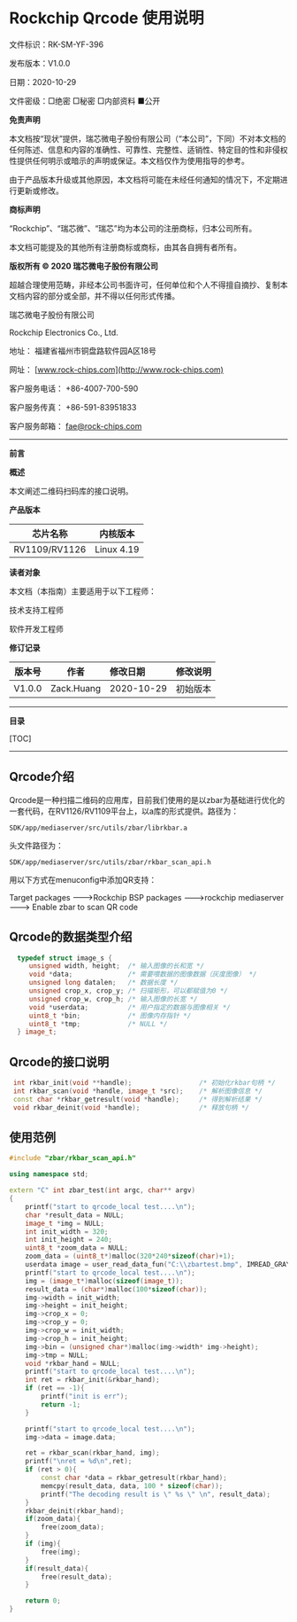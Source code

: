 # Rockchip Qrcode 使用说明

文件标识：RK-SM-YF-396

发布版本：V1.0.0

日期：2020-10-29

文件密级：□绝密   □秘密   □内部资料   ■公开

**免责声明**

本文档按“现状”提供，瑞芯微电子股份有限公司（“本公司”，下同）不对本文档的任何陈述、信息和内容的准确性、可靠性、完整性、适销性、特定目的性和非侵权性提供任何明示或暗示的声明或保证。本文档仅作为使用指导的参考。

由于产品版本升级或其他原因，本文档将可能在未经任何通知的情况下，不定期进行更新或修改。

**商标声明**

“Rockchip”、“瑞芯微”、“瑞芯”均为本公司的注册商标，归本公司所有。

本文档可能提及的其他所有注册商标或商标，由其各自拥有者所有。

**版权所有 © 2020 瑞芯微电子股份有限公司**

超越合理使用范畴，非经本公司书面许可，任何单位和个人不得擅自摘抄、复制本文档内容的部分或全部，并不得以任何形式传播。

瑞芯微电子股份有限公司

Rockchip Electronics Co., Ltd.

地址：     福建省福州市铜盘路软件园A区18号

网址：     [www.rock-chips.com](http://www.rock-chips.com)

客户服务电话： +86-4007-700-590

客户服务传真： +86-591-83951833

客户服务邮箱： [fae@rock-chips.com](mailto:fae@rock-chips.com)

---

**前言**

**概述**

本文阐述二维码扫码库的接口说明。

**产品版本**

| **芯片名称** | **内核版本** |
| ------------ | ------------ |
| RV1109/RV1126 | Linux 4.19 |

**读者对象**

本文档（本指南）主要适用于以下工程师：

技术支持工程师

软件开发工程师

**修订记录**

| **版本号** | **作者** | **修改日期** | **修改说明** |
| ---------- | --------| :--------- | ------------ |
| V1.0.0    | Zack.Huang | 2020-10-29 | 初始版本     |

---

**目录**

[TOC]

---

## Qrcode介绍

Qrcode是一种扫描二维码的应用库，目前我们使用的是以zbar为基础进行优化的一套代码，在RV1126/RV1109平台上，以a库的形式提供。路径为：

```
SDK/app/mediaserver/src/utils/zbar/librkbar.a
```

头文件路径为：

```
SDK/app/mediaserver/src/utils/zbar/rkbar_scan_api.h
```

用以下方式在menuconfig中添加QR支持：

 Target packages  --->Rockchip BSP packages  --->rockchip mediaserver  ---> Enable zbar to scan QR code

## Qrcode的数据类型介绍

```c++
  typedef struct image_s {
     unsigned width, height;  /* 输入图像的长和宽 */
     void *data;              /* 需要喂数据的图像数据（灰度图像） */
     unsigned long datalen;   /* 数据长度 */
     unsigned crop_x, crop_y; /* 扫描矩形，可以都赋值为0 */
     unsigned crop_w, crop_h; /* 输入图像的长宽 */
     void *userdata;          /* 用户指定的数据与图像相关 */
     uint8_t *bin;            /* 图像内存指针 */
     uint8_t *tmp;            /* NULL */
  } image_t;
```

## Qrcode的接口说明

```c++
 int rkbar_init(void **handle);	                /* 初始化rkbar句柄 */
 int rkbar_scan(void *handle, image_t *src);    /* 解析图像信息 */
 const char *rkbar_getresult(void *handle);     /* 得到解析结果 */
 void rkbar_deinit(void *handle);               /* 释放句柄 */
```

## 使用范例

```c++
#include "zbar/rkbar_scan_api.h"

using namespace std;

extern "C" int zbar_test(int argc, char** argv)
{
	printf("start to qrcode_local test....\n");
	char *result_data = NULL;
	image_t *img = NULL;
	int init_width = 320;
	int init_height = 240;
	uint8_t *zoom_data = NULL;
	zoom_data = (uint8_t*)malloc(320*240*sizeof(char)+1);
	userdata image = user_read_data_fun("C:\\zbartest.bmp", IMREAD_GRAYSCALE); //使用自定义的方式读取数据。
	printf("start to qrcode_local test....\n");
	img = (image_t*)malloc(sizeof(image_t));
	result_data = (char*)malloc(100*sizeof(char));
	img->width = init_width;
	img->height = init_height;
	img->crop_x = 0;
	img->crop_y = 0;
	img->crop_w = init_width;
	img->crop_h = init_height;
	img->bin = (unsigned char*)malloc(img->width* img->height);
	img->tmp = NULL;
	void *rkbar_hand = NULL;
	printf("start to qrcode_local test....\n");
	int ret = rkbar_init(&rkbar_hand);
	if (ret == -1){
		printf("init is err");
		return -1;
	}

	printf("start to qrcode_local test....\n");
	img->data = image.data;

	ret = rkbar_scan(rkbar_hand, img);
	printf("\nret = %d\n",ret);
	if (ret > 0){
		const char *data = rkbar_getresult(rkbar_hand);
		memcpy(result_data, data, 100 * sizeof(char));
		printf("The decoding result is \" %s \" \n", result_data);
	}
	rkbar_deinit(rkbar_hand);
	if(zoom_data){
		free(zoom_data);
	}
	if (img){
		free(img);
	}
	if(result_data){
		free(result_data);
	}

	return 0;
}
```

